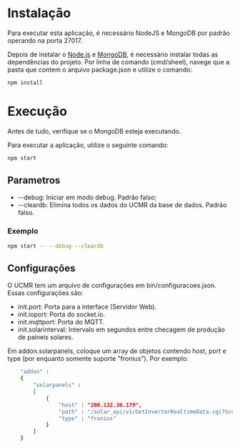# Instalação

Para executar esta aplicação, é necessário NodeJS e MongoDB por padrão operando na porta 27017.

Depois de instalar o [Node.js](https://nodejs.org/en/) e [MongoDB](https://www.mongodb.com/), é necessário instalar todas as dependências do projeto. Por linha de comando (cmd/sheel), navege que a pasta que contem o arquivo package.json e utilize o comando:

```sh 
npm install
```

# Execução

Antes de tudo, verifique se o MongoDB esteja executando.

Para executar a aplicação, utilize o seguinte comando:

```sh 
npm start 
``` 

## Parametros

 - --debug: Iniciar em modo debug. Padrão falso;
 - --cleardb: Elimina todos os dados do UCMR da base de dados. Padrão falso.

### Exemplo

```sh 
npm start -- --debug --cleardb
``` 

## Configurações 

O UCMR tem um arquivo de configurações em bin/configuracoes.json. Essas configurações são:

 - init.port: Porta para a interface (Servidor Web).
 - init.ioport: Porta do socket.io.
 - init.mqttport: Porta do MQTT.
 - init.solarinterval: Intervalo em segundos entre checagem de produção de paineis solares.

Em addon.solarpanels, coloque um array de objetos contendo host, port e type (por enquanto somente suporte "fronius"). Por exemplo:

```sh 
    "addon" :
    {
        "solarpanels" :
        [
            {
                "host" : "200.132.36.179",
                "path" : "/solar_api/v1/GetInverterRealtimeData.cgi?Scope=Device&DeviceId=1&DataCollection=CommonInverterData",
                "type" : "fronius"
            }   
        ]
    }
```